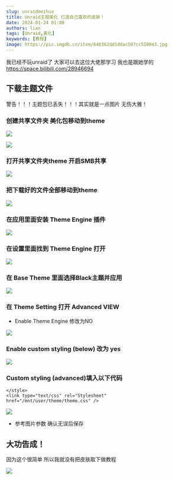 ```yaml
---
slug: unraidmeihua
title: Unraid主题美化 打造自己喜欢的皮肤！
date: 2024-01-24 01:08
authors: lian
tags: [Unraid,美化]
keywords: [教程]
image: https://pic.imgdb.cn/item/64b362dd1ddac507cc558043.jpg
---
```


我已经不玩unraid了 大家可以去这位大佬那学习 我也是跟她学的
https://space.bilibili.com/28946694

<!-- truncate -->




## 下载主题文件

警告！！！主题包已丢失！！！其实就是一点图片 无伤大雅！

### 创建共享文件夹 美化包移动到theme

![](https://i.darklotus.cn/images/2024/04/17/202404171113660.jpg)

![](https://i.darklotus.cn/images/2024/04/17/202404171113840.webp)

### 打开共享文件夹theme 开启SMB共享

![](https://i.darklotus.cn/images/2024/04/17/202404171113363.jpg)

### 把下载好的文件全部移动到theme

![](https://i.darklotus.cn/images/2024/04/17/202404171113943.jpg)

### 在应用里面安装 Theme Engine 插件

![](https://i.darklotus.cn/images/2024/04/17/202404171113278.jpg)

### 在设置里面找到 Theme Engine 打开

![](https://i.darklotus.cn/images/2024/04/17/202404171113819.jpg)

### 在 Base Theme 里面选择Black主题并应用

![](https://i.darklotus.cn/images/2024/04/17/202404171113672.jpg)

### 在 Theme Setting 打开 Advanced VIEW

- Enable Theme Engine 修改为NO

![](https://pic.imgdb.cn/item/64b361d91ddac507cc51796b.jpg)

### Enable custom styling (below) 改为 yes

![](https://i.darklotus.cn/images/2024/04/17/202404171113321.jpg)

### Custom styling (advanced)填入以下代码


```
</style>
<link type="text/css" rel="Stylesheet" href="/mnt/user/theme/theme.css" />
```

![](https://i.darklotus.cn/images/2024/04/17/202404171113687.jpg)

- 参考图片参数 确认无误后保存

## 大功告成！

因为这个很简单 所以我就没有把皮肤取下做教程

![](https://i.darklotus.cn/images/2024/04/17/202404171113127.jpg)